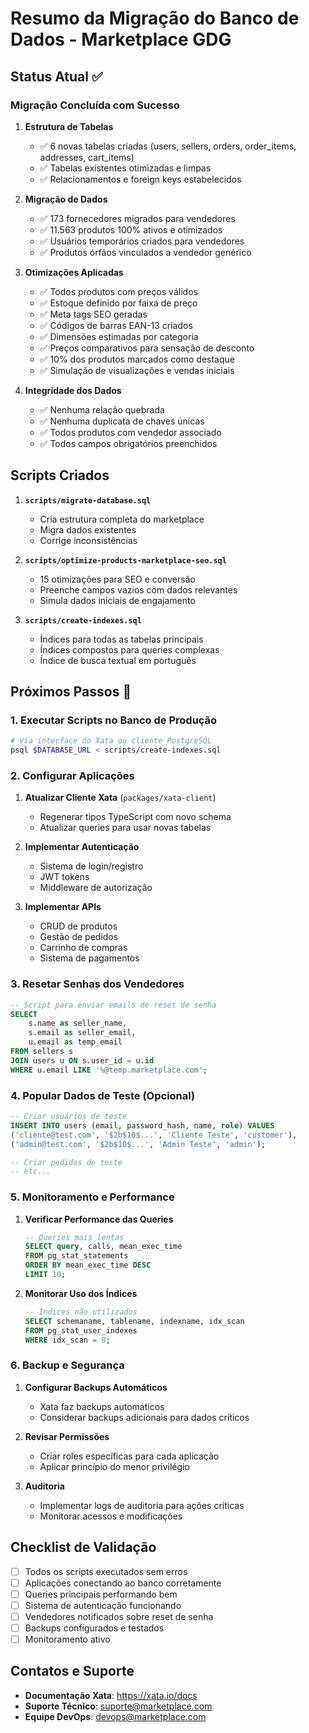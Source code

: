 # Resumo da Migração do Banco de Dados - Marketplace GDG

## Status Atual ✅

### Migração Concluída com Sucesso

1. **Estrutura de Tabelas**
   - ✅ 6 novas tabelas criadas (users, sellers, orders, order_items, addresses, cart_items)
   - ✅ Tabelas existentes otimizadas e limpas
   - ✅ Relacionamentos e foreign keys estabelecidos

2. **Migração de Dados**
   - ✅ 173 fornecedores migrados para vendedores
   - ✅ 11.563 produtos 100% ativos e otimizados
   - ✅ Usuários temporários criados para vendedores
   - ✅ Produtos órfãos vinculados a vendedor genérico

3. **Otimizações Aplicadas**
   - ✅ Todos produtos com preços válidos
   - ✅ Estoque definido por faixa de preço
   - ✅ Meta tags SEO geradas
   - ✅ Códigos de barras EAN-13 criados
   - ✅ Dimensões estimadas por categoria
   - ✅ Preços comparativos para sensação de desconto
   - ✅ 10% dos produtos marcados como destaque
   - ✅ Simulação de visualizações e vendas iniciais

4. **Integridade dos Dados**
   - ✅ Nenhuma relação quebrada
   - ✅ Nenhuma duplicata de chaves únicas
   - ✅ Todos produtos com vendedor associado
   - ✅ Todos campos obrigatórios preenchidos

## Scripts Criados

1. **`scripts/migrate-database.sql`**
   - Cria estrutura completa do marketplace
   - Migra dados existentes
   - Corrige inconsistências

2. **`scripts/optimize-products-marketplace-seo.sql`**
   - 15 otimizações para SEO e conversão
   - Preenche campos vazios com dados relevantes
   - Simula dados iniciais de engajamento

3. **`scripts/create-indexes.sql`**
   - Índices para todas as tabelas principais
   - Índices compostos para queries complexas
   - Índice de busca textual em português

## Próximos Passos 🚀

### 1. Executar Scripts no Banco de Produção

```bash
# Via interface do Xata ou cliente PostgreSQL
psql $DATABASE_URL < scripts/create-indexes.sql
```

### 2. Configurar Aplicações

1. **Atualizar Cliente Xata** (`packages/xata-client`)
   - Regenerar tipos TypeScript com novo schema
   - Atualizar queries para usar novas tabelas

2. **Implementar Autenticação** 
   - Sistema de login/registro
   - JWT tokens
   - Middleware de autorização

3. **Implementar APIs**
   - CRUD de produtos
   - Gestão de pedidos
   - Carrinho de compras
   - Sistema de pagamentos

### 3. Resetar Senhas dos Vendedores

```sql
-- Script para enviar emails de reset de senha
SELECT 
    s.name as seller_name,
    s.email as seller_email,
    u.email as temp_email
FROM sellers s
JOIN users u ON s.user_id = u.id
WHERE u.email LIKE '%@temp.marketplace.com';
```

### 4. Popular Dados de Teste (Opcional)

```sql
-- Criar usuários de teste
INSERT INTO users (email, password_hash, name, role) VALUES
('cliente@test.com', '$2b$10$...', 'Cliente Teste', 'customer'),
('admin@test.com', '$2b$10$...', 'Admin Teste', 'admin');

-- Criar pedidos de teste
-- etc...
```

### 5. Monitoramento e Performance

1. **Verificar Performance das Queries**
   ```sql
   -- Queries mais lentas
   SELECT query, calls, mean_exec_time
   FROM pg_stat_statements
   ORDER BY mean_exec_time DESC
   LIMIT 10;
   ```

2. **Monitorar Uso dos Índices**
   ```sql
   -- Índices não utilizados
   SELECT schemaname, tablename, indexname, idx_scan
   FROM pg_stat_user_indexes
   WHERE idx_scan = 0;
   ```

### 6. Backup e Segurança

1. **Configurar Backups Automáticos**
   - Xata faz backups automáticos
   - Considerar backups adicionais para dados críticos

2. **Revisar Permissões**
   - Criar roles específicas para cada aplicação
   - Aplicar princípio do menor privilégio

3. **Auditoria**
   - Implementar logs de auditoria para ações críticas
   - Monitorar acessos e modificações

## Checklist de Validação

- [ ] Todos os scripts executados sem erros
- [ ] Aplicações conectando ao banco corretamente
- [ ] Queries principais performando bem
- [ ] Sistema de autenticação funcionando
- [ ] Vendedores notificados sobre reset de senha
- [ ] Backups configurados e testados
- [ ] Monitoramento ativo

## Contatos e Suporte

- **Documentação Xata**: https://xata.io/docs
- **Suporte Técnico**: suporte@marketplace.com
- **Equipe DevOps**: devops@marketplace.com 